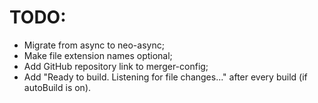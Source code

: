﻿# TODO:

- Migrate from async to neo-async;
- Make file extension names optional;
- Add GitHub repository link to merger-config;
- Add "Ready to build. Listening for file changes..." after every build (if autoBuild is on).
